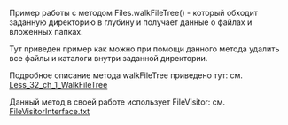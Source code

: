 Пример работы с методом Files.walkFileTree() - который обходит
заданную директорию в глубину и получает данные о файлах и 
вложенных папках. 

Тут приведен пример как можно при помощи данного метода удалить
все файлы и каталоги внутри заданной директории.

Подробное описание метода walkFileTree приведено тут:
см. [Less_32_ch_1_WalkFileTree](https://github.com/JcoderPaul/JavaExtended-30-32/tree/master/Less_32_ch_1_WalkFileTree/src/Less_32_ch_1_WalkFileTree)

Данный метод в своей работе использует FileVisitor:
см. [FileVisitorInterface.txt](https://github.com/JcoderPaul/JavaExtended-30-32/blob/master/Less_32_ch_1_WalkFileTree/src/Less_32_ch_1_WalkFileTree/FileVisitorInterface.txt)

